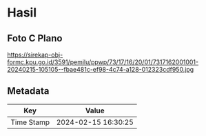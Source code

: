# Hasil

## Foto C Plano

https://sirekap-obj-formc.kpu.go.id/3591/pemilu/ppwp/73/17/16/20/01/7317162001001-20240215-105105--fbae481c-ef98-4c74-a128-012323cdf950.jpg


## Metadata

| Key        | Value               |
| ---------- | ------------------- |
| Time Stamp | 2024-02-15 16:30:25 |



